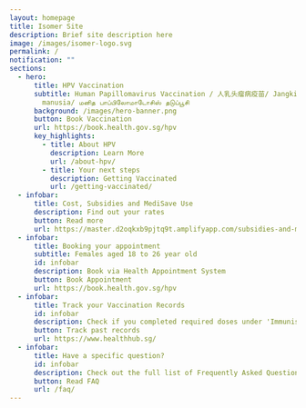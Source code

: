 ```yaml
---
layout: homepage
title: Isomer Site
description: Brief site description here
image: /images/isomer-logo.svg
permalink: /
notification: ""
sections:
  - hero:
      title: HPV Vaccination
      subtitle: Human Papillomavirus Vaccination / 人乳头瘤病疫苗/ Jangkitan papilomavirus
        manusia/ மனித பாப்பிலோமாடோசிஸ் தடுப்பூசி
      background: /images/hero-banner.png
      button: Book Vaccination
      url: https://book.health.gov.sg/hpv
      key_highlights:
        - title: About HPV
          description: Learn More
          url: /about-hpv/
        - title: Your next steps
          description: Getting Vaccinated
          url: /getting-vaccinated/
  - infobar:
      title: Cost, Subsidies and MediSave Use
      description: Find out your rates
      button: Read more
      url: https://master.d2oqkxb9pjtq9t.amplifyapp.com/subsidies-and-medisave-use/
  - infobar:
      title: Booking your appointment
      subtitle: Females aged 18 to 26 year old
      id: infobar
      description: Book via Health Appointment System
      button: Book Appointment
      url: https://book.health.gov.sg/hpv
  - infobar:
      title: Track your Vaccination Records
      id: infobar
      description: Check if you completed required doses under 'Immunisation'
      button: Track past records
      url: https://www.healthhub.sg/
  - infobar:
      title: Have a specific question?
      id: infobar
      description: Check out the full list of Frequently Asked Questions
      button: Read FAQ
      url: /faq/
---
```

